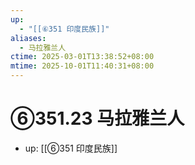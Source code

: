 ```yaml
---
up:
  - "[[⑥351 印度民族]]"
aliases:
  - 马拉雅兰人
ctime: 2025-03-01T13:38:52+08:00
mtime: 2025-10-01T11:40:31+08:00
---
```


# ⑥351.23 马拉雅兰人

- up: [[⑥351 印度民族]]
